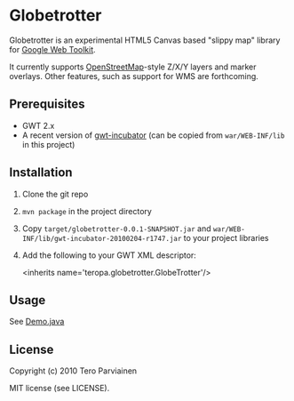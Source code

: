 # Globetrotter

Globetrotter is an experimental HTML5 Canvas based "slippy map" library for [Google Web Toolkit](http://code.google.com/webtoolkit/).

It currently supports [OpenStreetMap](http://www.openstreetmap.org/)-style Z/X/Y layers and marker overlays. Other features, such as
support for WMS are forthcoming.

## Prerequisites

- GWT 2.x
- A recent version of [gwt-incubator](http://code.google.com/p/google-web-toolkit-incubator/) (can be copied from `war/WEB-INF/lib` in this project)

## Installation

1. Clone the git repo
1. `mvn package` in the project directory
1. Copy `target/globetrotter-0.0.1-SNAPSHOT.jar` and `war/WEB-INF/lib/gwt-incubator-20100204-r1747.jar` to your project libraries
1. Add the following to your GWT XML descriptor:
    
    &lt;inherits name='teropa.globetrotter.GlobeTrotter'/&gt;

## Usage

See [Demo.java](http://github.com/teropa/globetrotter/blob/master/src/main/java/teropa/globetrotter/client/Demo.java)

## License

Copyright (c) 2010 Tero Parviainen

MIT license (see LICENSE).
